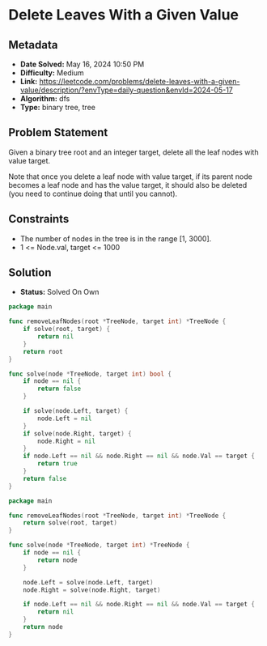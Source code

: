 # Delete Leaves With a Given Value

## Metadata

- **Date Solved:** May 16, 2024 10:50 PM
- **Difficulty:** Medium
- **Link:** https://leetcode.com/problems/delete-leaves-with-a-given-value/description/?envType=daily-question&envId=2024-05-17
- **Algorithm:** dfs
- **Type:** binary tree, tree

## Problem Statement

Given a binary tree root and an integer target, delete all the leaf nodes with value target.

Note that once you delete a leaf node with value target, if its parent node becomes a leaf node and has the value target, it should also be deleted (you need to continue doing that until you cannot).

## Constraints


- The number of nodes in the tree is in the range [1, 3000].
- 1 <= Node.val, target <= 1000

## Solution

- **Status:** Solved On Own


```go
package main

func removeLeafNodes(root *TreeNode, target int) *TreeNode {
	if solve(root, target) {
		return nil
	}
	return root
}

func solve(node *TreeNode, target int) bool {
	if node == nil {
		return false
	}

	if solve(node.Left, target) {
		node.Left = nil
	}
	if solve(node.Right, target) {
		node.Right = nil
	}
	if node.Left == nil && node.Right == nil && node.Val == target {
		return true
	}
	return false
}
```

```go
package main

func removeLeafNodes(root *TreeNode, target int) *TreeNode {
	return solve(root, target)
}

func solve(node *TreeNode, target int) *TreeNode {
	if node == nil {
		return node
	}

	node.Left = solve(node.Left, target)
	node.Right = solve(node.Right, target)

	if node.Left == nil && node.Right == nil && node.Val == target {
		return nil
	}
	return node
}
```
